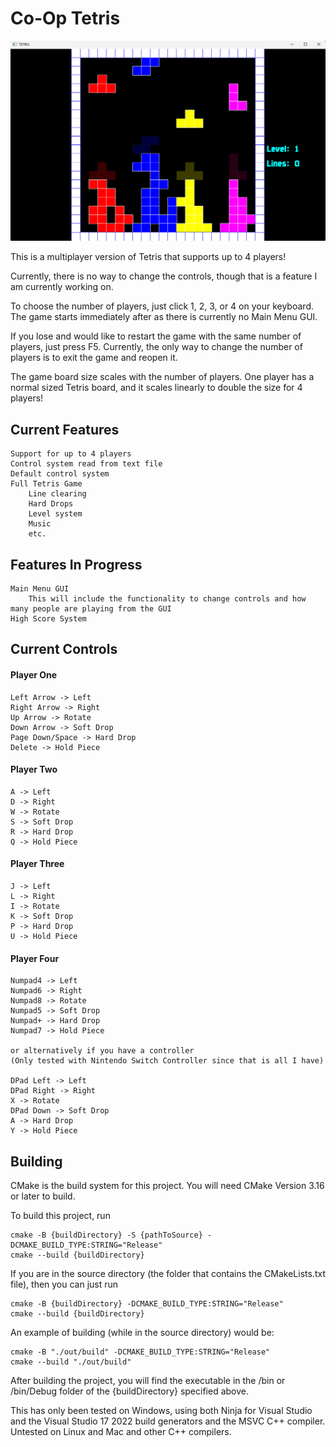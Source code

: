 # Co-Op Tetris

![Gameplay Demo Image](Images/Gameplay.png?raw=true "Gameplay")

This is a multiplayer version of Tetris that supports up to 4 players!

Currently, there is no way to change the controls, though that is a feature I am currently working on.

To choose the number of players, just click 1, 2, 3, or 4 on your keyboard. The game starts immediately after as there is currently no Main Menu GUI.

If you lose and would like to restart the game with the same number of players, just press F5. Currently, the only way to change the number of players is to exit the game and reopen it.

The game board size scales with the number of players. One player has a normal sized Tetris board, and it scales linearly to double the size for 4 players!

## Current Features
    Support for up to 4 players
    Control system read from text file
    Default control system
    Full Tetris Game
        Line clearing
        Hard Drops
        Level system
        Music
        etc.

## Features In Progress
    Main Menu GUI
        This will include the functionality to change controls and how many people are playing from the GUI
    High Score System
    
## Current Controls

#### Player One
    Left Arrow -> Left
    Right Arrow -> Right
    Up Arrow -> Rotate
    Down Arrow -> Soft Drop
    Page Down/Space -> Hard Drop
    Delete -> Hold Piece

#### Player Two
    A -> Left
    D -> Right
    W -> Rotate
    S -> Soft Drop
    R -> Hard Drop
    Q -> Hold Piece

#### Player Three
    J -> Left
    L -> Right
    I -> Rotate
    K -> Soft Drop
    P -> Hard Drop
    U -> Hold Piece

#### Player Four
    Numpad4 -> Left
    Numpad6 -> Right
    Numpad8 -> Rotate
    Numpad5 -> Soft Drop
    Numpad+ -> Hard Drop
    Numpad7 -> Hold Piece

    or alternatively if you have a controller 
    (Only tested with Nintendo Switch Controller since that is all I have)

    DPad Left -> Left
    DPad Right -> Right
    X -> Rotate
    DPad Down -> Soft Drop
    A -> Hard Drop
    Y -> Hold Piece

## Building
CMake is the build system for this project. You will need CMake Version 3.16 or later to build.

To build this project, run

    cmake -B {buildDirectory} -S {pathToSource} -DCMAKE_BUILD_TYPE:STRING="Release"
    cmake --build {buildDirectory}

If you are in the source directory (the folder that contains the CMakeLists.txt file), then you can just run

    cmake -B {buildDirectory} -DCMAKE_BUILD_TYPE:STRING="Release"
    cmake --build {buildDirectory}

An example of building (while in the source directory) would be:

    cmake -B "./out/build" -DCMAKE_BUILD_TYPE:STRING="Release"
    cmake --build "./out/build"

After building the project, you will find the executable in the /bin or /bin/Debug folder of the {buildDirectory} specified above.

This has only been tested on Windows, using both Ninja for Visual Studio and the Visual Studio 17 2022 build generators and the MSVC C++ compiler. Untested on Linux and Mac and other C++ compilers. 
